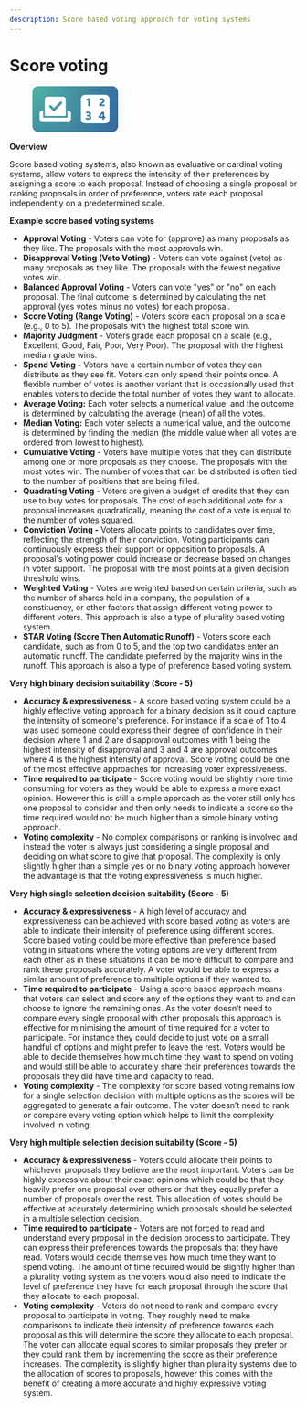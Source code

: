 ```yaml
---
description: Score based voting approach for voting systems
---
```


# Score voting

<div align="left">

<figure><img src="../../.gitbook/assets/score-voting.png" alt="" width="150"><figcaption></figcaption></figure>

</div>

**Overview**

Score based voting systems, also known as evaluative or cardinal voting systems, allow voters to express the intensity of their preferences by assigning a score to each proposal. Instead of choosing a single proposal or ranking proposals in order of preference, voters rate each proposal independently on a predetermined scale.



**Example score based voting systems**

* **Approval Voting** - Voters can vote for (approve) as many proposals as they like. The proposals with the most approvals win.
* **Disapproval Voting (Veto Voting)** - Voters can vote against (veto) as many proposals as they like. The proposals with the fewest negative votes win.
* **Balanced Approval Voting** - Voters can vote "yes" or "no" on each proposal. The final outcome is determined by calculating the net approval (yes votes minus no votes) for each proposal.
* **Score Voting (Range Voting)** - Voters score each proposal on a scale (e.g., 0 to 5). The proposals with the highest total score win.
* **Majority Judgment** - Voters grade each proposal on a scale (e.g., Excellent, Good, Fair, Poor, Very Poor). The proposal with the highest median grade wins.
* **Spend Voting -** Voters have a certain number of votes they can distribute as they see fit. Voters can only spend their points once. A flexible number of votes is another variant that is occasionally used that enables voters to decide the total number of votes they want to allocate.
* **Average Voting:** Each voter selects a numerical value, and the outcome is determined by calculating the average (mean) of all the votes.
* **Median Voting:** Each voter selects a numerical value, and the outcome is determined by finding the median (the middle value when all votes are ordered from lowest to highest).
* **Cumulative Voting** - Voters have multiple votes that they can distribute among one or more proposals as they choose. The proposals with the most votes win. The number of votes that can be distributed is often tied to the number of positions that are being filled.
* **Quadrating Voting** - Voters are given a budget of credits that they can use to buy votes for proposals. The cost of each additional vote for a proposal increases quadratically, meaning the cost of a vote is equal to the number of votes squared.
* **Conviction Voting -** Voters allocate points to candidates over time, reflecting the strength of their conviction. Voting participants can continuously express their support or opposition to proposals. A proposal's voting power could increase or decrease based on changes in voter support. The proposal with the most points at a given decision threshold wins.
* **Weighted Voting** - Votes are weighted based on certain criteria, such as the number of shares held in a company, the population of a constituency, or other factors that assign different voting power to different voters. This approach is also a type of plurality based voting system.
* **STAR Voting (Score Then Automatic Runoff)** - Voters score each candidate, such as from 0 to 5, and the top two candidates enter an automatic runoff. The candidate preferred by the majority wins in the runoff. This approach is also a type of preference based voting system.



**Very high binary decision suitability (Score - 5)**

* **Accuracy & expressiveness** - A score based voting system could be a highly effective voting approach for a binary decision as it could capture the intensity of someone's preference. For instance if a scale of 1 to 4 was used someone could express their degree of confidence in their decision where 1 and 2 are disapproval outcomes with 1 being the highest intensity of disapproval and 3 and 4 are approval outcomes where 4 is the highest intensity of approval. Score voting could be one of the most effective approaches for increasing voter expressiveness.
* **Time required to participate** - Score voting would be slightly more time consuming for voters as they would be able to express a more exact opinion. However this is still a simple approach as the voter still only has one proposal to consider and then only needs to indicate a score so the time required would not be much higher than a simple binary voting approach.
* **Voting complexity** - No complex comparisons or ranking is involved and instead the voter is always just considering a single proposal and deciding on what score to give that proposal. The complexity is only slightly higher than a simple yes or no binary voting approach however the advantage is that the voting expressiveness is much higher.



**Very high single selection decision suitability (Score - 5)**

* **Accuracy & expressiveness** - A high level of accuracy and expressiveness can be achieved with score based voting as voters are able to indicate their intensity of preference using different scores. Score based voting could be more effective than preference based voting in situations where the voting options are very different from each other as in these situations it can be more difficult to compare and rank these proposals accurately. A voter would be able to express a similar amount of preference to multiple options if they wanted to.
* **Time required to participate** - Using a score based approach means that voters can select and score any of the options they want to and can choose to ignore the remaining ones. As the voter doesn’t need to compare every single proposal with other proposals this approach is effective for minimising the amount of time required for a voter to participate. For instance they could decide to just vote on a small handful of options and might prefer to leave the rest. Voters would be able to decide themselves how much time they want to spend on voting and would still be able to accurately share their preferences towards the proposals they did have time and capacity to read.
* **Voting complexity** - The complexity for score based voting remains low for a single selection decision with multiple options as the scores will be aggregated to generate a fair outcome. The voter doesn’t need to rank or compare every voting option which helps to limit the complexity involved in voting.



**Very high multiple selection decision suitability (Score - 5)**

* **Accuracy & expressiveness** - Voters could allocate their points to whichever proposals they believe are the most important. Voters can be highly expressive about their exact opinions which could be that they heavily prefer one proposal over others or that they equally prefer a number of proposals over the rest. This allocation of votes should be effective at accurately determining which proposals should be selected in a multiple selection decision.
* **Time required to participate** - Voters are not forced to read and understand every proposal in the decision process to participate. They can express their preferences towards the proposals that they have read. Voters would decide themselves how much time they want to spend voting. The amount of time required would be slightly higher than a plurality voting system as the voters would also need to indicate the level of preference they have for each proposal through the score that they allocate to each proposal.
* **Voting complexity** - Voters do not need to rank and compare every proposal to participate in voting. They roughly need to make comparisons to indicate their intensity of preference towards each proposal as this will determine the score they allocate to each proposal. The voter can allocate equal scores to similar proposals they prefer or they could rank them by incrementing the score as their preference increases. The complexity is slightly higher than plurality systems due to the allocation of scores to proposals, however this comes with the benefit of creating a more accurate and highly expressive voting system.

